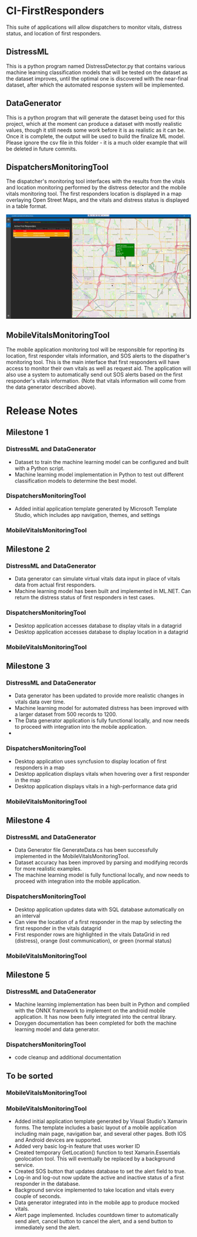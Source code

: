 # CI-FirstResponders
This suite of applications will allow dispatchers to monitor vitals, distress status, and location of first responders.

## DistressML
This is a python program named DistressDetector.py that contains various machine learning classification models that will be tested on the dataset as the dataset improves, until the optimal one is discovered with the near-final dataset, after which the automated response system will be implemented.

## DataGenerator
This is a python program that will generate the dataset being used for this project, which at the moment can produce a dataset with mostly realistic values, though it still needs some work before it is as realistic as it can be. Once it is complete, the output will be used to build the finalize ML model. Please ignore the csv file in this folder - it is a much older example that will be deleted in future commits.

## DispatchersMonitoringTool
The dispatcher's monitoring tool interfaces with the results from the vitals and location monitoring performed by the distress detector and the mobile vitals monitoring tool. The first responders location is displayed in a map overlaying Open Street Maps, and the vitals and distress status is displayed in a table format.

<p align="center">
  <img alt="MapExample" src="Resources/DesktopAppScreenshot.png">
</p>

## MobileVitalsMonitoringTool
The mobile application monitoring tool will be responsible for reporting its location, first responder vitals information, and SOS alerts to the dispather's monitoring tool. This is the main interface that first responders will have access to monitor their own vitals as well as request aid. The application will also use a system to automatically send out SOS alerts based on the first responder's vitals information. (Note that vitals information will come from the data generator described above).

# Release Notes

## Milestone 1

### DistressML and DataGenerator
* Dataset to train the machine learning model can be configured and built with a Python script.
* Machine learning model implementation in Python to test out different classification models to determine the best model.

### DispatchersMonitoringTool
* Added initial application template generated by Microsoft Template Studio, which includes app navigation, themes, and settings

### MobileVitalsMonitoringTool


## Milestone 2

### DistressML and DataGenerator
* Data generator can simulate virtual vitals data input in place of vitals data from actual first responders.
* Machine learning model has been built and implemented in ML.NET. Can return the distress status of first responders in test cases.

### DispatchersMonitoringTool
* Desktop application accesses database to display vitals in a datagrid  
* Desktop application accesses database to display location in a datagrid  

### MobileVitalsMonitoringTool

## Milestone 3

### DistressML and DataGenerator
* Data generator has been updated to provide more realistic changes in vitals data over time.
* Machine learning model for automated distress has been improved with a larger dataset from 500 records to 1200.
* The Data generator application is fully functional locally, and now needs to proceed with integration into the mobile application.
* 
### DispatchersMonitoringTool
* Desktop application uses syncfusion to display location of first responders in a map  
* Desktop application displays vitals when hovering over a first responder in the map  
* Desktop application displays vitals in a high-performance data grid  

### MobileVitalsMonitoringTool

## Milestone 4

### DistressML and DataGenerator
* Data Generator file GenerateData.cs has been successfully implemented in the MobileVitalsMonitoringTool.
* Dataset accuracy has been improved by parsing and modifying records for more realistic examples.
* The machine learning model is fully functional locally, and now needs to proceed with integration into the mobile application.

### DispatchersMonitoringTool
* Desktop application updates data with SQL database automatically on an interval  
* Can view the location of a first responder in the map by selecting the first responder in the vitals datagrid  
* First responder rows are highlighted in the vitals DataGrid in red (distress), orange (lost communication), or green (normal status)  

### MobileVitalsMonitoringTool

## Milestone 5

### DistressML and DataGenerator
* Machine learning implementation has been built in Python and complied with the ONNX framework to implement on the android mobile application. It has now been fully integrated into the central library.
* Doxygen documentation has been completed for both the machine learning model and data generator.

### DispatchersMonitoringTool
* code cleanup and additional documentation

## To be sorted

### MobileVitalsMonitoringTool


### MobileVitalsMonitoringTool
* Added initial application template generated by Visual Studio's Xamarin forms. The template includes a basic layout of a mobile application including main page, navigation bar, and several other pages. Both IOS and Android devices are supported.
* Added very basic log-in feature that uses worker ID
* Created temporary GetLocation() function to test Xamarin.Essentials geolocation tool. This will eventually be replaced by a background service.
* Created SOS button that updates database to set the alert field to true.
* Log-in and log-out now update the active and inactive status of a first responder in the database.
* Background service implemented to take location and vitals every couple of seconds.
* Data generator integrated into in the mobile app to produce mocked vitals.
* Alert page implemented. Includes countdown timer to automatically send alert, cancel button to cancel the alert, and a send button to immediately send the alert.

